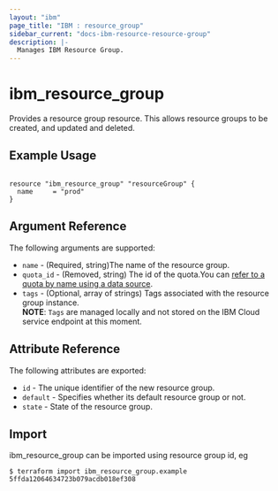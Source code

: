 ```yaml
---
layout: "ibm"
page_title: "IBM : resource_group"
sidebar_current: "docs-ibm-resource-resource-group"
description: |-
  Manages IBM Resource Group.
---
```


# ibm\_resource_group

Provides a resource group resource. This allows resource groups to be created, and updated and deleted.

## Example Usage

```hcl

resource "ibm_resource_group" "resourceGroup" {
  name     = "prod"
}

```

## Argument Reference

The following arguments are supported:

* `name` - (Required, string)The name of the resource group.
* `quota_id` - (Removed, string) The id of the quota.You can [refer to a quota by name using a data source](../d/resource_quota.html).
* `tags` - (Optional, array of strings) Tags associated with the resource group instance.  
  **NOTE**: `Tags` are managed locally and not stored on the IBM Cloud service endpoint at this moment.

## Attribute Reference

The following attributes are exported:

* `id` - The unique identifier of the new resource group.
* `default` - Specifies whether its default resource group or not.
* `state` - State of the resource group.


## Import

ibm_resource_group can be imported using resource group id, eg

```
$ terraform import ibm_resource_group.example 5ffda12064634723b079acdb018ef308
```